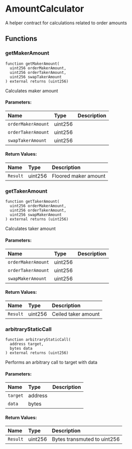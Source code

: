 # AmountCalculator

A helper contract for calculations related to order amounts



## Functions
### getMakerAmount
```solidity
function getMakerAmount(
  uint256 orderMakerAmount,
  uint256 orderTakerAmount,
  uint256 swapTakerAmount
) external returns (uint256)
```
Calculates maker amount


#### Parameters:
| Name | Type | Description                                                          |
| :--- | :--- | :------------------------------------------------------------------- |
|`orderMakerAmount` | uint256 | 
|`orderTakerAmount` | uint256 | 
|`swapTakerAmount` | uint256 | 

#### Return Values:
| Name                           | Type          | Description                                                                  |
| :----------------------------- | :------------ | :--------------------------------------------------------------------------- |
|`Result`| uint256 | Floored maker amount

### getTakerAmount
```solidity
function getTakerAmount(
  uint256 orderMakerAmount,
  uint256 orderTakerAmount,
  uint256 swapMakerAmount
) external returns (uint256)
```
Calculates taker amount


#### Parameters:
| Name | Type | Description                                                          |
| :--- | :--- | :------------------------------------------------------------------- |
|`orderMakerAmount` | uint256 | 
|`orderTakerAmount` | uint256 | 
|`swapMakerAmount` | uint256 | 

#### Return Values:
| Name                           | Type          | Description                                                                  |
| :----------------------------- | :------------ | :--------------------------------------------------------------------------- |
|`Result`| uint256 | Ceiled taker amount

### arbitraryStaticCall
```solidity
function arbitraryStaticCall(
  address target,
  bytes data
) external returns (uint256)
```
Performs an arbitrary call to target with data


#### Parameters:
| Name | Type | Description                                                          |
| :--- | :--- | :------------------------------------------------------------------- |
|`target` | address | 
|`data` | bytes | 

#### Return Values:
| Name                           | Type          | Description                                                                  |
| :----------------------------- | :------------ | :--------------------------------------------------------------------------- |
|`Result`| uint256 | Bytes transmuted to uint256

